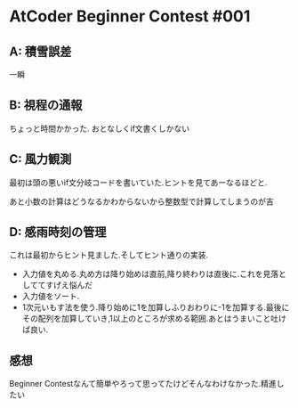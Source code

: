 # AtCoder Beginner Contest #001
## A: 積雪誤差
一瞬

## B: 視程の通報
ちょっと時間かかった. おとなしくif文書くしかない

## C: 風力観測
最初は頭の悪いif文分岐コードを書いていた.ヒントを見てあーなるほどと.

あと小数の計算はどうなるかわからないから整数型で計算してしまうのが吉

## D: 感雨時刻の管理
これは最初からヒント見ました.そしてヒント通りの実装.

* 入力値を丸める.丸め方は降り始めは直前,降り終わりは直後に.これを見落としててすげえ悩んだ
* 入力値をソート.
* 1次元いもす法を使う.降り始めに1を加算しふりおわりに-1を加算する.最後にその配列を加算していき,1以上のところが求める範囲.あとはうまいこと吐けば良い.

## 感想
Beginner Contestなんて簡単やろって思ってたけどそんなわけなかった.精進したい
